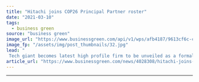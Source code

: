 ```yaml
---
title: "Hitachi joins COP26 Principal Partner roster"
date: "2021-03-10"
tags: 
  - business green
source: "business green"
image_url: "https://www.businessgreen.com/api/v1/wps/afb4187/9613cf6c-c756-48de-b456-22a899f7dcd9/4/COP26-logo-185x114.jpg"
image_fp: "/assets/img/post_thumbnails/32.jpg"
lead: "
 Tech giant becomes latest high profile firm to be unveiled as a formal partner of COP26 ..."
article_url: "https://www.businessgreen.com/news/4028308/hitachi-joins-cop26-principal-partner-roster"
---
```


---
